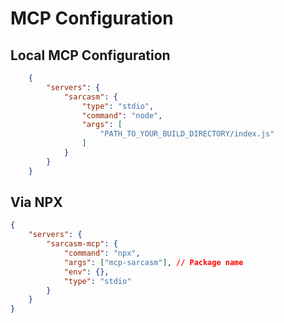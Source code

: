 # MCP Configuration

## Local MCP Configuration

```json
    {
        "servers": {
            "sarcasm": {
                "type": "stdio",
                "command": "node",
                "args": [
                    "PATH_TO_YOUR_BUILD_DIRECTORY/index.js"
                ]
            }
        }
    }
```

## Via NPX

```json
{
    "servers": {
        "sarcasm-mcp": {
            "command": "npx",
            "args": ["mcp-sarcasm"], // Package name
            "env": {},
            "type": "stdio"
        }
    }
}
